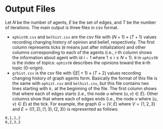 # Output Files
Let $N$ be the number of agents, $E$ be the set of edges, and $T$ be the number of iterations.
The main output is three files in csv format.

- `ophistN.csv` and `belhist.csv` are the csv file with $(N+1)\times (T+1)$ values recording changing history of opinion and belief, respectively. The first column represents ticks (`0` means just after initialization) and other columns corresponding to each of the agents (i.e., $i$-th column shows the information about agent with id $i-1$ where $1\leq i\leq N+1$). `N` in `ophistN` is the index of topics: `ophistN` describes the opinions toward the `N`-th topic (0-origin).
- `grhist.csv` is the csv file with $(|E|+1)\times (T+2)$ values recording changing history of graph agents form. Basically the format of this file is the same with `ophist.csv` and `belhist.csv`, but this file contains two lines starting with `0,` at the beginning of the file. The first column shows that where each of edges starts (i.e., the node $u$ where $(u,v)\in E$). Other columns show that where each of edges ends (i.e., the node $v$ where $(u,v)\in E$) at the tick. For example, the graph $G=(V,E)$ where $V=\{1,2,3\}$ and $E=\{(1,2),(1,3),(2,3)\}$ is represented as follows:

```csv
0,1,1,2
0,2,3,3
```